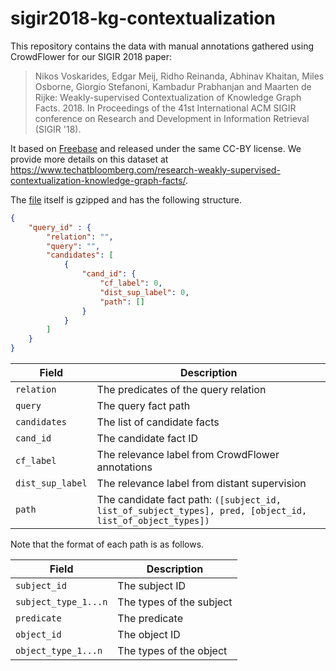 # sigir2018-kg-contextualization

This repository contains the data with manual annotations gathered using CrowdFlower for our SIGIR 2018 paper:

> Nikos Voskarides, Edgar Meij, Ridho Reinanda, Abhinav Khaitan, Miles Osborne, Giorgio Stefanoni, Kambadur Prabhanjan and Maarten de Rijke: Weakly-supervised Contextualization of Knowledge Graph Facts. 2018. In Proceedings of the 41st International ACM SIGIR conference on Research and Development in Information Retrieval (SIGIR '18).

It based on [Freebase](https://developers.google.com/freebase/) and released under the same CC-BY license. We provide more details on this dataset at https://www.techatbloomberg.com/research-weakly-supervised-contextualization-knowledge-graph-facts/. 

The [file](sigir2018-kg-contextualization.gz) itself is gzipped and has the following structure.

```json
{
    "query_id" : {
        "relation": "",
        "query": "",
        "candidates": [
            {
                "cand_id": {
                    "cf_label": 0,
                    "dist_sup_label": 0,
                    "path": []
                }
            }
        ]
    }
}
```

Field | Description
--- | ---
`relation` | The predicates of the query relation
`query` | The query fact path
`candidates` | The list of candidate facts
`cand_id` | The candidate fact ID
`cf_label` | The relevance label from CrowdFlower annotations
`dist_sup_label` | The relevance label from distant supervision
`path` | The candidate fact path: `([subject_id, list_of_subject_types], pred, [object_id, list_of_object_types])`

Note that the format of each path is as follows.

Field | Description
--- | ---
`subject_id` | The subject ID
`subject_type_1...n` | The types of the subject
`predicate` | The predicate
`object_id` | The object ID
`object_type_1...n` | The types of the object

